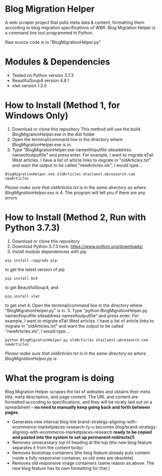 # Blog Migration Helper
A web scraper project that pulls meta data &amp; content, formatting them according to blog migration specifications of WBR.
Blog Migration Helper is a command line tool programmed in Python.

Raw source code is in "BlogMigrationHelper.py"

# Modules & Dependencies
- Tested on Python version 3.7.3
- BeautifulSoup4 version 4.8.1
- xlwt version 1.3.0

# How to Install (Method 1, for Windows Only)
1. Download or clone this repository
This method will use the build BlogMigrationHelper.exe in the dist folder
2. Open the terminal/command line in the directory where BlogMigrationHelper.exe is in.
3. Type "BlogMigrationHelper.exe nameofinputfile siteaddress nameofoutputfile" and press enter.
For example, I want to migrate eTail West articles. I have a list of article links to migrate in "oldArticles.txt" and want the output to be called "newArticles.xls", I would type...
```
BlogMigrationHelper.exe oldArticles etailwest.wbresearch.com newArticles
```
*Please make sure that oldArticles.txt is in the same directory as where BlogMigrationHelper.exe is*
4. The program will tell you if there are any errors

# How to Install (Method 2, Run with Python 3.7.3)
1. Download or clone this repository
2. Download Python 3.7.3 here:
https://www.python.org/downloads/
3. Install module dependencies with pip
```
pip install –upgrade pip
```
to get the latest version of pip
```
pip install bs4
```
to get BeautifulSoup4, and
```
pip install xlwt
```
to get xlwt
4. Open the terminal/command line in the directory where "BlogMigrationHelper.py" is in.
5. Type "python BlogMigrationHelper.py nameofinputfile siteaddress nameofoutputfile" and press enter.
For example, I want to migrate eTail West articles. I have a list of article links to migrate in "oldArticles.txt" and want the output to be called "newArticles.xls", I would type...
```
python BlogMigrationHelper.py oldArticles etailwest.wbresearch.com newArticles
```
*Please make sure that oldArticles.txt is in the same directory as where BlogMigrationHelper.py is*

# What the program is doing
Blog Migration Helper scrapes the list of websites and obtains their meta title, meta description, and page content. The URL and content are formatted according to specifications, and they will be nicely laid out on a spreadsheet – **no need to manually keep going back and forth between pages.**
- Generates new internal blog link
brand-strategy-aligning-with-ecommerce-marketplaces-research-ty-u
becomes
blog/brand-strategy-aligning-with-ecommerce-marketplaces-research
**ready to be copied and pasted into the system to set up permanent redirects(!)**
- Removes unnecessary top h1 heading at the top (the new blog feature separates it from the content body)
- Removes bootstrap containers (the blog feature already puts content inside a fully responsive container, so old ones are obsolete)
- Removes old responsive image containers (same reason as above. The new blog feature has its own formatting for that.)

